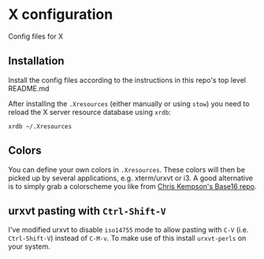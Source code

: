 # X configuration

Config files for X

## Installation
Install the config files according to the instructions in this repo's top level README.md

After installing the `.Xresources` (either manually or using `stow`) you need to reload the X server resource database using `xrdb`:
    
    xrdb ~/.Xresources


## Colors
You can define your own colors in `.Xresources`. These colors will then be picked up by several applications, e.g. xterm/urxvt or i3. A good alternative is to simply grab a colorscheme you like from [Chris Kempson's Base16 repo](https://github.com/chriskempson/base16-xresources).


## urxvt pasting with `Ctrl-Shift-V`
I've modified urxvt to disable `iso14755` mode to allow pasting with `C-V` (i.e. `Ctrl-Shift-V`) instead of `C-M-v`. To make use of this install `urxvt-perls` on your system.
